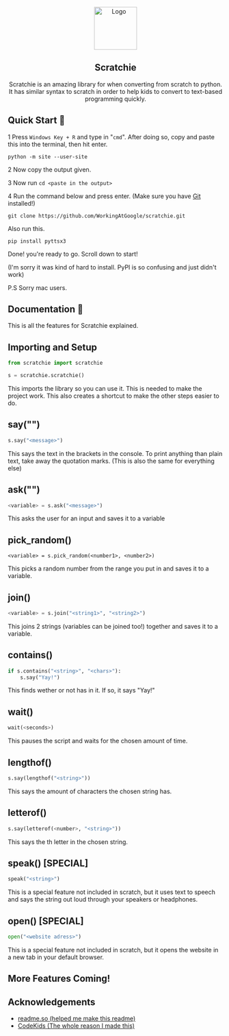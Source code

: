 
<p align="center">
 <img width="100px" src="https://i.imgur.com/O1T3CrC.png" align="center" alt="Logo" />


<h2 align="center">Scratchie</h2>
<p align="center">Scratchie is an amazing library for when converting from scratch to python. It has similar syntax to scratch in order to help kids to convert to text-based programming quickly.</p>


## Quick Start 🏁

1 Press ```Windows Key + R``` and type in "```cmd```". After doing so, copy and paste this into the terminal, then hit enter.

```
python -m site --user-site
```

2 Now copy the output given.

3 Now run ```cd <paste in the output>```

4 Run the command below and press enter. 
(Make sure you have [Git](https://git-scm.com/downloads) installed!)
```
git clone https://github.com/WorkingAtGoogle/scratchie.git
```

Also run this.
```
pip install pyttsx3
```
Done! you're ready to go. Scroll down to start!

(I'm sorry it was kind of hard to install. PyPI is so confusing and just didn't work)

P.S Sorry mac users.



## Documentation 📜

This is all the features for Scratchie explained.


## Importing and Setup
```python
from scratchie import scratchie

s = scratchie.scratchie()
```
This imports the library so you can use it. This is needed to make the project work. This also creates a shortcut to make the other steps easier to do.

## say("")

```python
s.say("<message>")
```

This says the text in the brackets in the console.
To print anything than plain text, take away the quotation marks. (This is also the same for everything else)

## ask("")
```python
<variable> = s.ask("<message>")
```
This asks the user for an input and saves it to a variable

## pick_random()
```pyhon
<variable> = s.pick_random(<number1>, <number2>)
```
This picks a random number from the range you put in and saves it to a variable.

## join()
```python
<variable> = s.join("<string1>", "<string2>")
```
This joins 2 strings (variables can be joined too!) together and saves it to a variable.

## contains()
```python
if s.contains("<string>", "<chars>"):
    s.say("Yay!")
```
This finds wether or not <string> has <chars> in it. If so, it says "Yay!"

## wait()
```python
wait(<seconds>)
```
This pauses the script and waits for the chosen amount of time.

## lengthof()
```python
s.say(lengthof("<string>"))
```
This says the amount of characters the chosen string has.

## letterof()
```python
s.say(letterof(<number>, "<string>"))
```
This says the <number>th letter in the chosen string.

## speak()     [SPECIAL]
```python
speak("<string>")
```
This is a special feature not included in scratch, but it uses text to speech and says the string out loud through your speakers or headphones.

## open() [SPECIAL]
```python
open("<website adress>")
```
This is a special feature not included in scratch, but it opens the website in a new tab in your default browser.

## More Features Coming! 
## Acknowledgements

 - [readme.so (helped me make this readme)](https://readme.so)
 - [CodeKids (The whole reason I made this)](https://codekids.com.au)



